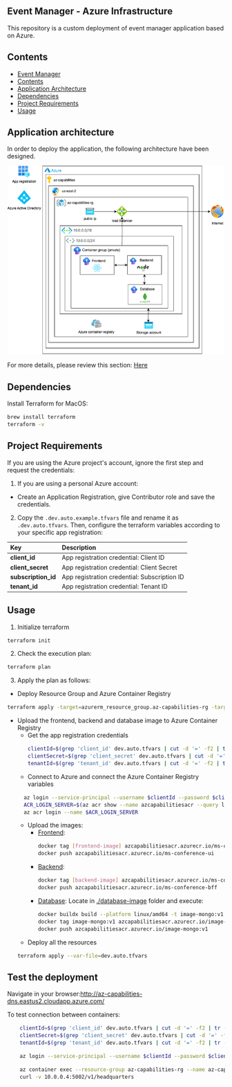 ## Event Manager - Azure Infrastructure

This repository is a custom deployment of event manager application based on Azure.

## Contents
- [Event Manager](#event-manager---azure-infrastructure)
- [Contents](#contents)
- [Application Architecture](#application-architecture)
- [Dependencies](#dependencies)
- [Project Requirements](#project-requirements)
- [Usage](#usage)

## Application architecture
In order to deploy the application, the following architecture have been designed. 

![Azure architecture](./docs/ADR/v2.0/azure_architecture_2.png)

For more details, please review this section: [Here](./docs/ADR.md)

## Dependencies
Install Terraform for MacOS:
```bash
brew install terraform
terraform -v
```

## Project Requirements
If you are using the Azure project's account, ignore the first step and request the credentials:
1. If you are using a personal Azure account:
  - Create an Application Registration, give Contributor role and save the credentials. 
2. Copy the `.dev.auto.example.tfvars` file and rename it as `.dev.auto.tfvars`. Then, configure the terraform variables according to your specific app registration:

| Key                       | Description                                               |
| :-------------------------| :-------------------------------------------------------- |
| **client_id**             | App registration credential: Client ID                    |
| **client_secret**         | App registration credential: Client Secret                |
| **subscription_id**       | App registration credential: Subscription ID              |
| **tenant_id**             | App registration credential: Tenant ID                    |

## Usage

1. Initialize terraform
```bash
terraform init
```
2. Check the execution plan: 
```bash
terraform plan
```
3. Apply the plan as follows:
- Deploy Resource Group and Azure Container Registry
```bash
terraform apply -target=azurerm_resource_group.az-capabilities-rg -target=module.acr --var-file=dev.auto.tfvars
```
- Upload the frontend, backend and database image to Azure Container Registry
  - Get the app registration credentials
    ```bash
    clientId=$(grep 'client_id' dev.auto.tfvars | cut -d '=' -f2 | tr -d ' "')                   
    clientSecret=$(grep 'client_secret' dev.auto.tfvars | cut -d '=' -f2 | tr -d ' "')
    tenantId=$(grep 'tenant_id' dev.auto.tfvars | cut -d '=' -f2 | tr -d ' "')
    ```
  -  Connect to Azure and connect the Azure Container Registry variables
    ```bash
      az login --service-principal --username $clientId --password $clientSecret --tenant $tenantId
      ACR_LOGIN_SERVER=$(az acr show --name azcapabilitiesacr --query loginServer --output tsv)
      az acr login --name $ACR_LOGIN_SERVER
    ```
  - Upload the images:
    - [Frontend](https://github.com/CHUPITO-Org/FE-Chupito): 
      ```bash
      docker tag [frontend-image] azcapabilitiesacr.azurecr.io/ms-conference-ui
      docker push azcapabilitiesacr.azurecr.io/ms-conference-ui
      ```
    - [Backend](https://github.com/CHUPITO-Org/BE-Chupito/): 
      ```bash
      docker tag [backend-image] azcapabilitiesacr.azurecr.io/ms-conference-bff
      docker push azcapabilitiesacr.azurecr.io/ms-conference-bff
      ```
    - [Database](./database-image/Dockerfile): 
    Locate in [./database-image](./database-image/Dockerfile) folder and execute:
      ```bash
      docker buildx build --platform linux/amd64 -t image-mongo:v1 . -f Dockerfile
      docker tag image-mongo:v1 azcapabilitiesacr.azurecr.io/image-mongo:v1
      docker push azcapabilitiesacr.azurecr.io/image-mongo:v1
      ```
  - Deploy all the resources 
  ```bash
  terraform apply --var-file=dev.auto.tfvars
  ```
## Test the deployment

Navigate in your browser:http://az-capabilities-dns.eastus2.cloudapp.azure.com/

To test connection between containers:
```bash
    clientId=$(grep 'client_id' dev.auto.tfvars | cut -d '=' -f2 | tr -d ' "')                   
    clientSecret=$(grep 'client_secret' dev.auto.tfvars | cut -d '=' -f2 | tr -d ' "')
    tenantId=$(grep 'tenant_id' dev.auto.tfvars | cut -d '=' -f2 | tr -d ' "')
```
```bash
    az login --service-principal --username $clientId --password $clientSecret --tenant $tenantId
```
```bash
    az container exec --resource-group az-capabilities-rg --name az-capabilties-acg --container-name frontend-container --exec-command "/bin/sh"
    curl -v 10.0.0.4:5002/v1/headquarters
```